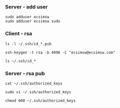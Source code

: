 ### Server - add user
```
sudo adduser ecsimsw
sudo adduser ecsimsw sudo
```

### Client - rsa 
```
ls -l ~/.ssh/id_*.pub

ssh-keygen -t rsa -b 4096 -C "ecsimsw@ecsimsw.com"

ls ~/.ssh/id_*
```

### Server - rsa pub
```
cat ~/.ssh/authorized_keys

sudo vi ~/.ssh/authorized_keys

chmod 600 ~/.ssh/authorized_keys
```
